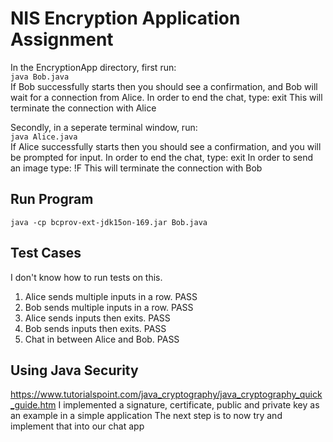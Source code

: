 # NIS Encryption Application Assignment
In the EncryptionApp directory, first run: <br>
`java Bob.java` <br>
If Bob successfully starts then you should see a confirmation, and Bob will wait for a connection from Alice.
In order to end the chat, type: exit
This will terminate the connection with Alice

Secondly, in a seperate terminal window, run: <br>
`java Alice.java`<br>
If Alice successfully starts then you should see a confirmation, and you will be prompted for input.
In order to end the chat, type: exit
In order to send an image type: !F
This will terminate the connection with Bob

## Run Program
`java -cp bcprov-ext-jdk15on-169.jar Bob.java`


## Test Cases
I don't know how to run tests on this.
1. Alice sends multiple inputs in a row. PASS
2. Bob sends multiple inputs in a row. PASS
3. Alice sends inputs then exits. PASS
4. Bob sends inputs then exits. PASS
5. Chat in between Alice and Bob. PASS

## Using Java Security
https://www.tutorialspoint.com/java_cryptography/java_cryptography_quick_guide.htm
I implemented a signature, certificate, public and private key as an example in a simple application
The next step is to now try and implement that into our chat app
